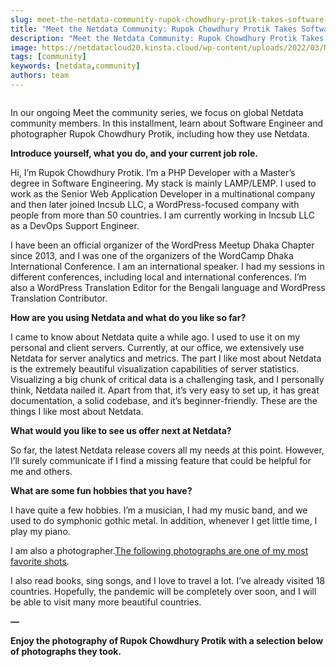 ```yaml
---
slug: meet-the-netdata-community-rupok-chowdhury-protik-takes-software-engineering-photography-to-new-heights
title: "Meet the Netdata Community: Rupok Chowdhury Protik Takes Software Engineering and Photography to New Heights"
description: "Meet the Netdata Community: Rupok Chowdhury Protik Takes Software Engineering and Photography to New Heights"
image: https://netdatacloud20.kinsta.cloud/wp-content/uploads/2022/03/Meet-the-community.png
tags: [community]
keywords: [netdata,community]
authors: team
---
```


<!--truncate-->


<figure class="wp-block-image size-full"><img src="http://netdatacloud20.kinsta.cloud/wp-content/uploads/2022/03/Meet-the-community.png" alt="" class="wp-image-16164"/></figure>



In our ongoing Meet the community series, we focus on global Netdata community members. In this installment, learn about Software Engineer and photographer Rupok Chowdhury Protik, including how they use Netdata.



<strong>Introduce yourself, what you do, and your current job role.</strong>



Hi, I’m Rupok Chowdhury Protik. I’m a PHP Developer with a Master’s degree in Software Engineering. My stack is mainly LAMP/LEMP. I used to work as the Senior Web Application Developer in a multinational company and then later joined Incsub LLC, a WordPress-focused company with people from more than 50 countries. I am currently working in Incsub LLC as a DevOps Support Engineer.



I have been an official organizer of the WordPress Meetup Dhaka Chapter since 2013, and I was one of the organizers of the WordCamp Dhaka International Conference. I am an international speaker. I had my sessions in different conferences, including local and international conferences. I’m also a WordPress Translation Editor for the Bengali language and WordPress Translation Contributor.



<strong>How are you using Netdata and what do you like so far?</strong>



I came to know about Netdata quite a while ago. I used to use it on my personal and client servers. Currently, at our office, we extensively use Netdata for server analytics and metrics. The part I like most about Netdata is the extremely beautiful visualization capabilities of server statistics. Visualizing a big chunk of critical data is a challenging task, and I personally think, Netdata nailed it. Apart from that, it’s very easy to set up, it has great documentation, a solid codebase, and it’s beginner-friendly. These are the things I like most about Netdata.



<strong>What would you like to see us offer next at Netdata?</strong>



So far, the latest Netdata release covers all my needs at this point. However, I’ll surely communicate if I find a missing feature that could be helpful for me and others.



<strong>What are some fun hobbies that you have?</strong>



I have quite a few hobbies. I’m a musician, I had my music band, and we used to do symphonic gothic metal. In addition, whenever I get little time, I play my piano.



I am also a photographer.<a href="https://www.flickr.com/photos/rupokify/9253709699/">The following photographs are one of my most favorite shots</a>.



I also read books, sing songs, and I love to travel a lot. I’ve already visited 18 countries. Hopefully, the pandemic will be completely over soon, and I will be able to visit many more beautiful countries.



<strong>—</strong>



<strong>Enjoy the photography of Rupok Chowdhury Protik with a selection below of photographs they took.</strong>

